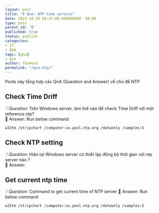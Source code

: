 ```yaml
---
layout: post
title: "❓ QnA: NTP time service"
date: 2023-10-20 04:47:00.000000000 -08:00
type: post
parent_id: '0'
published: true
status: publish
categories:
- IT
- Q&A
tags: [qna]
- qna
author: thu4nvd
permalink: "/qna-ntp/"
---
```


Posts này tổng hợp các QnA (Question and Answer) về chủ đề NTP

## Check Time Driff
   *❔ Question*: Trên Windows server, làm thế nào để check Time Driff với một reference ntp?  
   🚩 Answer: Run below command
   ```
   w32tm /stripchart /computer:us.pool.ntp.org /dataonly /samples:5
   ```

## Check NTP setting
   *❔ Question*: Hiện tại Windows server có thiết lập đồng bộ thời gian với ntp server nào ?  
   🚩 Answer:

## Get current ntp time
   *❔ Question*: Command to get current time of NTP server 
   🚩 Answer: Run below command  
   ```
   w32tm /stripchart /computer:us.pool.ntp.org /dataonly /samples:5
   ```
   
